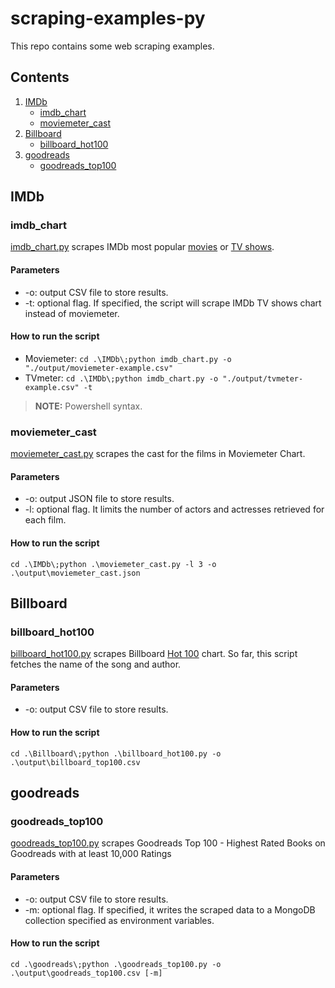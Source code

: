 # scraping-examples-py

This repo contains some web scraping examples.

## Contents

1. [IMDb](#imdb)
    - [imdb_chart](#imdb_chart)
    - [moviemeter_cast](#moviemeter_cast)
2. [Billboard](#billboard)
    - [billboard_hot100](#billboard_hot100)
3. [goodreads](#goodreads)
    - [goodreads_top100](#goodreads_top100)

## IMDb

### imdb_chart

[imdb_chart.py](https://github.com/angelagonzalezp/scraping-examples-py/blob/main/IMDb/imdb_chart.py) scrapes IMDb most popular [movies](https://www.imdb.com/chart/moviemeter/) or [TV shows](https://www.imdb.com/chart/tvmeter/).

#### Parameters

* -o: output CSV file to store results.
* -t: optional flag. If specified, the script will scrape IMDb TV shows chart instead of moviemeter.

#### How to run the script
* Moviemeter: `cd .\IMDb\;python imdb_chart.py -o "./output/moviemeter-example.csv"`
* TVmeter: `cd .\IMDb\;python imdb_chart.py -o "./output/tvmeter-example.csv" -t`

> **NOTE:**  Powershell syntax.

### moviemeter_cast

[moviemeter_cast.py](https://github.com/angelagonzalezp/scraping-examples-py/blob/main/IMDb/moviemeter_cast.py) scrapes the cast for the films in Moviemeter Chart.

#### Parameters

* -o: output JSON file to store results.
* -l: optional flag. It limits the number of actors and actresses retrieved for each film.

#### How to run the script
`cd .\IMDb\;python .\moviemeter_cast.py -l 3 -o .\output\moviemeter_cast.json`

## Billboard

### billboard_hot100

[billboard_hot100.py](https://github.com/angelagonzalezp/scraping-examples-py/blob/main/Billboard/billboard_hot100.py) scrapes Billboard [Hot 100](https://www.billboard.com/charts/hot-100/) chart. So far, this script fetches the name of the song and author.

#### Parameters

* -o: output CSV file to store results.

#### How to run the script
`cd .\Billboard\;python .\billboard_hot100.py -o .\output\billboard_top100.csv`

## goodreads

### goodreads_top100
[goodreads_top100.py](https://github.com/angelagonzalezp/scraping-examples-py/blob/main/goodreads/goodreads_top100.py) scrapes Goodreads Top 100 - Highest Rated Books on Goodreads with at least 10,000 Ratings

#### Parameters

* -o: output CSV file to store results.
* -m: optional flag. If specified, it writes the scraped data to a MongoDB collection specified as environment variables.

#### How to run the script
`cd .\goodreads\;python .\goodreads_top100.py -o .\output\goodreads_top100.csv [-m]`